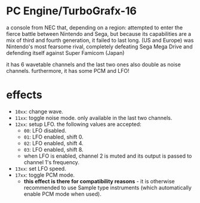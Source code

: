 # PC Engine/TurboGrafx-16

a console from NEC that, depending on a region:
 attempted to enter the fierce battle between Nintendo and Sega, but because its capabilities are a mix of third and fourth generation, it failed to last long. (US and Europe)
 was Nintendo's most fearsome rival, completely defeating Sega Mega Drive and defending itself against Super Famicom (Japan)

it has 6 wavetable channels and the last two ones also double as noise channels.
furthermore, it has some PCM and LFO!

# effects

- `10xx`: change wave.
- `11xx`: toggle noise mode. only available in the last two channels.
- `12xx`: setup LFO. the following values are accepted:
  - `00`: LFO disabled.
  - `01`: LFO enabled, shift 0.
  - `02`: LFO enabled, shift 4.
  - `03`: LFO enabled, shift 8.
  - when LFO is enabled, channel 2 is muted and its output is passed to channel 1's frequency.
- `13xx`: set LFO speed.
- `17xx`: toggle PCM mode.
  - **this effect is there for compatibility reasons** - it is otherwise recommended to use Sample type instruments (which automatically enable PCM mode when used).
